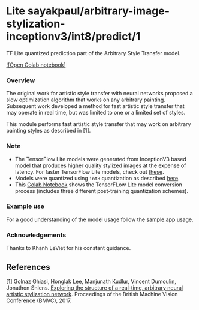 # Lite sayakpaul/arbitrary-image-stylization-inceptionv3/int8/predict/1
TF Lite quantized prediction part of the Arbitrary Style Transfer model.

<!-- parent-model: sayakpaul/arbitrary-image-stylization-inceptionv3/1 -->
<!-- asset-path: legacy -->

[![Open Colab notebook]](https://colab.research.google.com/github/sayakpaul/Adventures-in-TensorFlow-Lite/blob/master/Style_Transfer_Demo_InceptionV3.ipynb)

### Overview
The original work for artistic style transfer with neural networks proposed a slow optimization algorithm that works on any arbitrary painting. Subsequent work developed a method for fast artistic style transfer that may operate in real time, but was limited to one or a limited set of styles.

This module performs fast artistic style transfer that may work on arbitrary painting styles as described in [1].

### Note
- The TensorFlow Lite models were generated from InceptionV3 based model that produces higher quality stylized images at the expense of latency. For faster TensorFlow Lite models, check out [these](https://tfhub.dev/google/magenta/arbitrary-image-stylization-v1-256/2).
- Models were quantized using `int8` quantization as described [here](https://www.tensorflow.org/lite/performance/post_training_quantization#full_integer_quantization).
- This [Colab Notebook](https://colab.research.google.com/github/sayakpaul/Adventures-in-TensorFlow-Lite/blob/master/Magenta_arbitrary_style_transfer_model_conversion.ipynb) shows the TensorFLow Lite model conversion process (includes three different post-training quantization schemes).

### Example use
For a good understanding of the model usage follow the
[sample app](https://github.com/tensorflow/examples/blob/master/lite/examples/style_transfer/android/app/src/main/java/org/tensorflow/lite/examples/styletransfer/StyleTransferModelExecutor.kt)
usage.

### Acknowledgements
Thanks to Khanh LeViet for his constant guidance.

References
--------------
[1] Golnaz Ghiasi, Honglak Lee, Manjunath Kudlur, Vincent Dumoulin, Jonathon Shlens. [Exploring the structure of a real-time, arbitrary neural artistic stylization network](https://arxiv.org/abs/1705.06830). Proceedings of the British Machine Vision Conference (BMVC), 2017.

